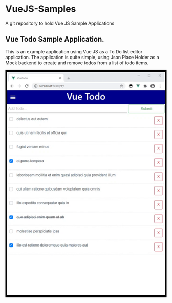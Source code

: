 # VueJS-Samples
A git repository to hold Vue JS Sample Applications

## Vue Todo Sample Application.

This is an example application using Vue JS as a To Do list editor application. The application is quite simple, using Json Place Holder as a Mock backend to create and remove todos from a list of todo items. 


![Alt text](https://github.com/StuartSmith/VueJS-Samples/blob/master/vuetodo/GitHubImage/2020-10-07%2020-54-33.gif?raw=true "VueJS To Do Application")
